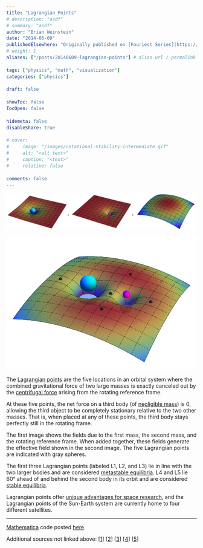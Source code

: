 ```yaml
---
title: "Lagrangian Points"
# description: "asdf"
# summary: "asdf"
author: "Brian Weinstein"
date: "2014-06-09"
publishedElsewhere: "Originally published on [Fouriest Series](https://fouriestseries.tumblr.com/post/88317446393/lagrangian-points-in-orbital-systems)"
# weight: 1
aliases: ["/posts/20140609-lagrangian-points"] # alias url / permalink

tags: ["physics", "math", "visualization"]
categories: ["physics"]

draft: false

showToc: false
TocOpen: false

hidemeta: false
disableShare: true

# cover:
#     image: "/images/rotational-stability-intermediate.gif"
#     alt: "<alt text>"
#     caption: "<text>"
#     relative: false

comments: false
---
```


![](/images/lagrangian-points-1.png)

![](/images/lagrangian-points-2.png)


The [Lagrangian points](http://en.wikipedia.org/wiki/Lagrangian_point) are the five locations in an orbital system where the combined gravitational force of two large masses is exactly canceled out by the [centrifugal force](http://en.wikipedia.org/wiki/Centrifugal_force_%28rotating_reference_frame%29) arising from the rotating reference frame.

At these five points, the net force on a third body (of [negligible mass](http://scienceworld.wolfram.com/physics/RestrictedThree-BodyProblem.html)) is 0, allowing the third object to be completely stationary relative to the two other masses. That is, when placed at any of these points, the third body stays perfectly still in the rotating frame.

The first image shows the fields due to the first mass, the second mass, and the rotating reference frame. When added together, these fields generate the effective field shown in the second image. The five Lagrangian points are indicated with gray spheres.

The first three Lagrangian points (labeled L1, L2, and L3) lie in line with the two larger bodies and are considered [metastable equilibria](http://en.wikipedia.org/wiki/Saddle_point). L4 and L5 lie 60° ahead of and behind the second body in its orbit and are considered [stable equilibria](http://en.wikipedia.org/wiki/Potential_well).

Lagrangian points offer [unique advantages for space research](http://en.wikipedia.org/wiki/Lagrangian_point#List_of_missions_to_Lagrangian_points), and the Lagrangian points of the Sun-Earth system are currently home to four different satellites.

---

[Mathematica](http://www.wolfram.com/mathematica/) code posted [here](https://gist.github.com/BrianWeinstein/c6d58762469a5f8de1ba).

Additional sources not linked above: [[1](http://wmap.gsfc.nasa.gov/media/ContentMedia/lagrange.pdf)] [[2](http://physics.stackexchange.com/questions/60424/gravitational-potential-outside-lagrangian-points-or-lagrange-points)] [[3](http://demonstrations.wolfram.com/LagrangePoints/)] [[4](http://hyperphysics.phy-astr.gsu.edu/hbase/mechanics/lagpt.html)] [[5](http://youtu.be/mxpVbU5FH0s)]
